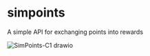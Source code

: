 # simpoints

A simple API for exchanging points into rewards

![SimPoints-C1 drawio](https://user-images.githubusercontent.com/9383701/138613401-f2e1b389-da19-4bd8-8cda-a58864d17998.png)


